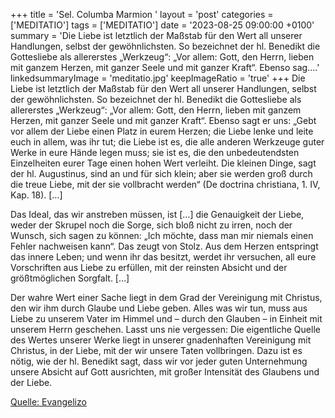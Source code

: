 +++
title = 'Sel. Columba Marmion  '
layout = 'post'
categories = ['MEDITATIO']
tags = ['MEDITATIO']
date = '2023-08-25 09:00:00 +0100'
summary = 'Die Liebe ist letztlich der Maßstab für den Wert all unserer Handlungen, selbst der gewöhnlichsten. So bezeichnet der hl. Benedikt die Gottesliebe als allererstes „Werkzeug“: „Vor allem: Gott, den Herrn, lieben mit ganzem Herzen, mit ganzer Seele und mit ganzer Kraft“. Ebenso sag....'
linkedsummaryImage = 'meditatio.jpg'
keepImageRatio = 'true'
+++
Die Liebe ist letztlich der Maßstab für den Wert all unserer Handlungen, selbst der gewöhnlichsten. So bezeichnet der hl. Benedikt die Gottesliebe als allererstes „Werkzeug“: „Vor allem: Gott, den Herrn, lieben mit ganzem Herzen, mit ganzer Seele und mit ganzer Kraft“. Ebenso sagt er uns: „Gebt vor allem der Liebe einen Platz in eurem Herzen; die Liebe lenke und leite euch in allem, was ihr tut; die Liebe ist es, die alle anderen Werkzeuge guter Werke in eure Hände legen muss; sie ist es, die den unbedeutendsten Einzelheiten eurer Tage einen hohen Wert verleiht.<!--more--> Die kleinen Dinge, sagt der hl. Augustinus, sind an und für sich klein; aber sie werden groß durch die treue Liebe, mit der sie vollbracht werden“ (De doctrina christiana, 1. IV, Kap. 18). […]

Das Ideal, das wir anstreben müssen, ist […] die Genauigkeit der Liebe, weder der Skrupel noch die Sorge, sich bloß nicht zu irren, noch der Wunsch, sich sagen zu können: „Ich möchte, dass man mir niemals einen Fehler nachweisen kann“. Das zeugt von Stolz. Aus dem Herzen entspringt das innere Leben; und wenn ihr das besitzt, werdet ihr versuchen, all eure Vorschriften aus Liebe zu erfüllen, mit der reinsten Absicht und der größtmöglichen Sorgfalt. […]

Der wahre Wert einer Sache liegt in dem Grad der Vereinigung mit Christus, den wir ihm durch Glaube und Liebe geben. Alles was wir tun, muss aus Liebe zu unserem Vater im Himmel und – durch den Glauben – in Einheit mit unserem Herrn geschehen. Lasst uns nie vergessen: Die eigentliche Quelle des Wertes unserer Werke liegt in unserer gnadenhaften Vereinigung mit Christus, in der Liebe, mit der wir unsere Taten vollbringen. Dazu ist es nötig, wie der hl. Benedikt sagt, dass wir vor jeder guten Unternehmung unsere Absicht auf Gott ausrichten, mit großer Intensität des Glaubens und der Liebe.


[Quelle: Evangelizo](https://evangeliumtagfuertag.org/DE/gospel)
